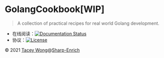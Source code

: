 # GolangCookbook[WIP]

> A collection of practical recipes for real world Golang development.

+ 在线阅读：[![Documentation Status](https://readthedocs.org/projects/golang-cookbook./badge/?version=latest)](https://golang-cookbook.readthedocs.io/zh_CN/latest/?version=latest)
+ 协议：[![License](https://opensource.org/licenses/MIT)](https://img.shields.io/badge/license-mit-orange.svg)


© 2021 [Tacey Wong](https://github.com/TaceyWong)@[Sharp-Enrich](https://github.com/Sharp-Enrich)